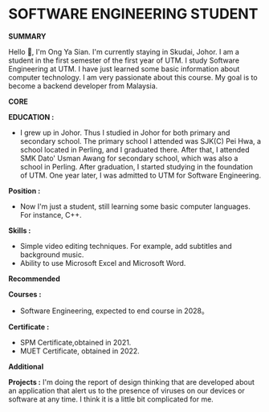 # SOFTWARE ENGINEERING STUDENT
**SUMMARY**

Hello 👋, I'm Ong Ya Sian. I'm currently staying in Skudai, Johor. I am a student in the first semester of the first year of UTM. I study Software Engineering at UTM. I have just learned some basic information about computer technology. I am very passionate about this course. My goal is to become a backend developer from Malaysia. 

**CORE**

**EDUCATION :**

- I grew up in Johor. Thus I studied in Johor for both primary and secondary school. The primary school I attended was SJK(C) Pei Hwa, a school located in Perling, and I graduated there. After that, I attended SMK Dato' Usman Awang for secondary school, which was also a school in Perling. After graduation, I started studying in the foundation of UTM. One year later, I was admitted to UTM for Software Engineering.

**Position :**

- Now I'm just a student, still learning some basic computer languages. For instance, C++.

**Skills :**

- Simple video editing techniques. For example, add subtitles and background music.
- Ability to use Microsoft Excel and Microsoft Word.

**Recommended**

**Courses :**

- Software Engineering, expected to end course in 2028。

**Certificate :**

- SPM Certificate,obtained in 2021.
- MUET Certificate, obtained in 2022.

**Additional**

**Projects :**
I'm doing the report of design thinking that are developed about an application that alert us to the presence of viruses on our devices or software at any time. I think it is a little bit complicated for me.




